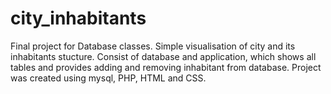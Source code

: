 # city_inhabitants

Final project for Database classes. Simple visualisation of city and its inhabitants stucture.
Consist of database and application, which shows all tables and provides adding and removing inhabitant from database. 
Project was created using mysql, PHP, HTML and CSS.
